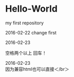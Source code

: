 Hello-World
===========

my first repository

2016-02-22
change first

2016-02-23

空格两个以上 回车！


2016-02-23</br>
因为兼容html也可以直接＜/br＞

